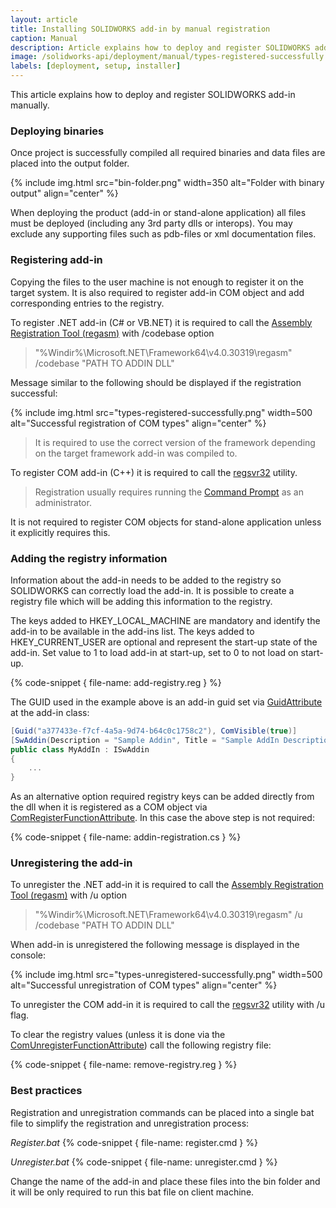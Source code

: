```yaml
---
layout: article
title: Installing SOLIDWORKS add-in by manual registration
caption: Manual
description: Article explains how to deploy and register SOLIDWORKS add-in manually
image: /solidworks-api/deployment/manual/types-registered-successfully.png
labels: [deployment, setup, installer]
---
```

This article explains how to deploy and register SOLIDWORKS add-in manually.

### Deploying binaries

Once project is successfully compiled all required binaries and data files are placed into the output folder.

{% include img.html src="bin-folder.png" width=350 alt="Folder with binary output" align="center" %}

When deploying the product (add-in or stand-alone application) all files must be deployed (including any 3rd party dlls or interops). You may exclude any supporting files such as pdb-files or xml documentation files.

### Registering add-in

Copying the files to the user machine is not enough to register it on the target system. It is also required to register add-in COM object and add corresponding entries to the registry.

To register .NET add-in (C# or VB.NET) it is required to call the [Assembly Registration Tool (regasm)](https://docs.microsoft.com/en-us/dotnet/framework/tools/regasm-exe-assembly-registration-tool) with /codebase option

> "%Windir%\Microsoft.NET\Framework64\v4.0.30319\regasm" /codebase "PATH TO ADDIN DLL"

Message similar to the following should be displayed if the registration successful:

{% include img.html src="types-registered-successfully.png" width=500 alt="Successful registration of COM types" align="center" %}

> It is required to use the correct version of the framework depending on the target framework add-in was compiled to.

To register COM add-in (C++) it is required to call the [regsvr32](https://docs.microsoft.com/en-us/windows-server/administration/windows-commands/regsvr32) utility.

> Registration usually requires running the [Command Prompt](https://en.wikipedia.org/wiki/Cmd.exe) as an administrator.

It is not required to register COM objects for stand-alone application unless it explicitly requires this.

### Adding the registry information

Information about the add-in needs to be added to the registry so SOLIDWORKS can correctly load the add-in. It is possible to create a registry file which will be adding this information to the registry.

The keys added to HKEY_LOCAL_MACHINE are mandatory and identify the add-in to be available in the add-ins list. The keys added to HKEY_CURRENT_USER are optional and represent the start-up state of the add-in. Set value to 1 to load add-in at start-up, set to 0 to not load on start-up.

{% code-snippet { file-name: add-registry.reg } %}

The GUID used in the example above is an add-in guid set via [GuidAttribute](https://docs.microsoft.com/en-us/dotnet/api/system.runtime.interopservices.guidattribute?view=netframework-4.0) at the add-in class:

~~~ cs
[Guid("a377433e-f7cf-4a5a-9d74-b64c0c1758c2"), ComVisible(true)]
[SwAddin(Description = "Sample Addin", Title = "Sample AddIn Description", LoadAtStartup = true)]    
public class MyAddIn : ISwAddin
{
    ...
}
~~~

As an alternative option required registry keys can be added directly from the dll when it is registered as a COM object via [ComRegisterFunctionAttribute](https://docs.microsoft.com/en-us/dotnet/api/system.runtime.interopservices.comregisterfunctionattribute?view=netframework-4.0). In this case the above step is not required:

{% code-snippet { file-name: addin-registration.cs } %}

### Unregistering the add-in

To unregister the .NET add-in it is required to call the [Assembly Registration Tool (regasm)](https://docs.microsoft.com/en-us/dotnet/framework/tools/regasm-exe-assembly-registration-tool) with /u option

> "%Windir%\Microsoft.NET\Framework64\v4.0.30319\regasm" /u /codebase "PATH TO ADDIN DLL"

When add-in is unregistered the following message is displayed in the console:

{% include img.html src="types-unregistered-successfully.png" width=500 alt="Successful unregistration of COM types" align="center" %}

To unregister the COM add-in it is required to call the [regsvr32](https://docs.microsoft.com/en-us/windows-server/administration/windows-commands/regsvr32) utility with /u flag.

To clear the registry values (unless it is done via the [ComUnregisterFunctionAttribute](https://docs.microsoft.com/en-us/dotnet/api/system.runtime.interopservices.comunregisterfunctionattribute?view=netframework-4.0)) call the following registry file:

{% code-snippet { file-name: remove-registry.reg } %}

### Best practices

Registration and unregistration commands can be placed into a single bat file to simplify the registration and unregistration process:

*Register.bat*
{% code-snippet { file-name: register.cmd } %}

*Unregister.bat*
{% code-snippet { file-name: unregister.cmd } %}

Change the name of the add-in and place these files into the bin folder and it will be only required to run this bat file on client machine.
